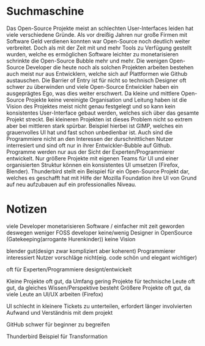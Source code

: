 # Suchmaschine

Das Open-Source Projekte meist an schlechten User-Interfaces leiden hat viele verschiedene Gründe. Als vor dreißig Jahren nur große Firmen mit Software Geld verdienen konnten war Open-Source noch deutlich weiter verbreitet. Doch als mit der Zeit mit und mehr Tools zu Verfügung gestellt wurden, welche es ermöglichen Software leichter zu monetarisieren schrinkte die Open-Source Bubble mehr und mehr. Die wenigen Open-Source Developer die heute noch als solchen Projekten arbeiten bestehen auch meist nur aus Entwicklern, welche sich auf Plattformen wie Github austauschen. Die Barrier of Entry ist für nicht so technisch Designer oft schwer zu überwinden und viele Open-Source Entwickler haben ein ausgeprägtes Ego, was dies weiter erschwert. Da kleine und mittlere Open-Source Projekte keine vereinigte Organisation und Leitung haben ist die Vision des Projektes meist nicht genau festgelegt und so kann kein konsistentes User-Interface gebaut werden, welches sich über das gesamte Projekt streckt. Bei kleineren Projekten ist dieses Problem nicht so extrem aber bei mittleren stark spürbar. Beispiel hierbei ist GIMP, welches ein grauenvolles UI hat und fast schon unbedienbar ist. Auch sind die Programmiere nicht an den Interessen der durschnittlichen Nutzer interresiert und sind oft nur in ihrer Entwickler-Bubble auf Github. Programme werden nur aus der Sicht der Experten/Programmierer entwickelt. Nur größere Projekte mit eigenen Teams für UI und einer organisierten Struktur können ein konsistentes UI umsetzen (Firefox, Blender). Thunderbird stellt ein Beispiel für ein Open-Source Projekt dar, welches es geschafft hat mit Hilfe der Mozilla Foundation ihre UI von Grund auf neu aufzubauen auf ein professionalles Niveau.

# Notizen

viele Developer monetarisieren Software / einfacher mit zeit geworden deswegen weniger FOSS developer
keine/wenig Designer in OpenSource (Gatekeeping(arrogante Hurenkinder))
keine Vision

blender gut(design zwar kompliziert aber koherent)
Programmierer interessiert Nutzer vorschläge nicht(eig. code schön und elegant wichtiger) 

oft für Experten/Programmiere designt/entwickelt

Kleine Projekte oft gut, da Umfang gering
Projekte für technische Leute oft gut, da gleiches Wissen/Perspektive besteht
Größere Projekte oft gut, da viele Leute an UI/UX arbeiten (Firefox)

UI schlecht in kleinere Tickets zu unterteilen, erfordert länger involvierten Aufwand und Verständnis mit dem projekt

GitHub schwer für beginner zu begreifen

Thunderbird Beispiel für Transformation
